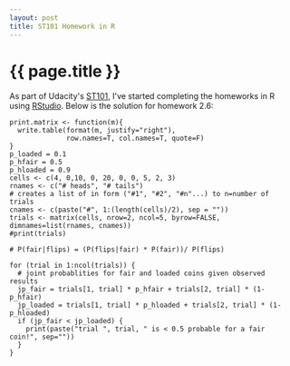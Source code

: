 ```yaml
---
layout: post
title: ST101 Homework in R
---
```


# {{ page.title }}

As part of Udacity's [ST101](http://www.udacity.com/view#Course/st101/), I've started completing the homeworks in R using [RStudio](http://rstudio.org/). Below is the solution for homework 2.6:

```
print.matrix <- function(m){
  write.table(format(m, justify="right"),
              row.names=T, col.names=T, quote=F)
}
p_loaded = 0.1
p_hfair = 0.5
p_hloaded = 0.9
cells <- c(4, 0,10, 0, 20, 0, 0, 5, 2, 3)
rnames <- c("# heads", "# tails")
# creates a list of in form ("#1", "#2", "#n"...) to n=number of trials
cnames <- c(paste("#", 1:(length(cells)/2), sep = "")) 
trials <- matrix(cells, nrow=2, ncol=5, byrow=FALSE, dimnames=list(rnames, cnames))
#print(trials)
 
# P(fair|flips) = (P(flips|fair) * P(fair))/ P(flips)
 
for (trial in 1:ncol(trials)) {
  # joint probablities for fair and loaded coins given observed results
  jp_fair = trials[1, trial] * p_hfair + trials[2, trial] * (1-p_hfair)
  jp_loaded = trials[1, trial] * p_hloaded + trials[2, trial] * (1-p_hloaded)
  if (jp_fair < jp_loaded) {
    print(paste("trial ", trial, " is < 0.5 probable for a fair coin!", sep=""))
  } 
}
```
